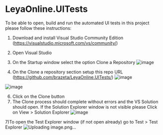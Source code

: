 # LeyaOnline.UITests
To be able to open, build and run the automated UI tests in this project please follow these instructions:
1) Download and install Visual Studio Community Edition (https://visualstudio.microsoft.com/vs/community/)
2) Open Visual Studio
3) On the Startup window select the option Clone a Repository
![image](https://github.com/user-attachments/assets/61ae428b-f673-4334-91bf-d0896ff53a49)

4) On the Clone a repository section setup this repo URL (https://github.com/brazeta/LeyaOnline.UITests/)
![image](https://github.com/user-attachments/assets/f221c123-a71f-4b52-b7b0-040d2634e5b4)

![image](https://github.com/user-attachments/assets/c20ff97b-e515-4535-a583-c84a8eb494f0)

6) Click on the Clone button
7) The Clone process should complete without errors and the VS Solution should open. If the Solution Explorer window is not visible please Click on View > Solution Explorer
![image](https://github.com/user-attachments/assets/ec43d786-26f7-4a9a-beda-8a0b7667c145)

7)To open the Test Explorer window (if not open already) go to Test > Test Explorer
![Uploading image.png…]()
